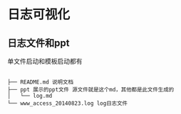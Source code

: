 # 日志可视化 

## 日志文件和ppt


单文件启动和模板启动都有



```

├── README.md 说明文档
├── ppt 展示的ppt文件 源文件就是这个md，其他都是此文件生成的
│   └── log.md
└── www_access_20140823.log log日志文件

```